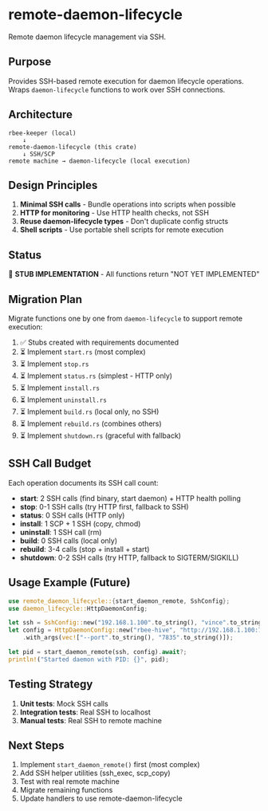 # remote-daemon-lifecycle

Remote daemon lifecycle management via SSH.

## Purpose

Provides SSH-based remote execution for daemon lifecycle operations. Wraps `daemon-lifecycle` functions to work over SSH connections.

## Architecture

```
rbee-keeper (local)
    ↓
remote-daemon-lifecycle (this crate)
    ↓ SSH/SCP
remote machine → daemon-lifecycle (local execution)
```

## Design Principles

1. **Minimal SSH calls** - Bundle operations into scripts when possible
2. **HTTP for monitoring** - Use HTTP health checks, not SSH
3. **Reuse daemon-lifecycle types** - Don't duplicate config structs
4. **Shell scripts** - Use portable shell scripts for remote execution

## Status

🚧 **STUB IMPLEMENTATION** - All functions return "NOT YET IMPLEMENTED"

## Migration Plan

Migrate functions one by one from `daemon-lifecycle` to support remote execution:

1. ✅ Stubs created with requirements documented
2. ⏳ Implement `start.rs` (most complex)
3. ⏳ Implement `stop.rs`
4. ⏳ Implement `status.rs` (simplest - HTTP only)
5. ⏳ Implement `install.rs`
6. ⏳ Implement `uninstall.rs`
7. ⏳ Implement `build.rs` (local only, no SSH)
8. ⏳ Implement `rebuild.rs` (combines others)
9. ⏳ Implement `shutdown.rs` (graceful with fallback)

## SSH Call Budget

Each operation documents its SSH call count:

- **start**: 2 SSH calls (find binary, start daemon) + HTTP health polling
- **stop**: 0-1 SSH calls (try HTTP first, fallback to SSH)
- **status**: 0 SSH calls (HTTP only)
- **install**: 1 SCP + 1 SSH (copy, chmod)
- **uninstall**: 1 SSH call (rm)
- **build**: 0 SSH calls (local only)
- **rebuild**: 3-4 calls (stop + install + start)
- **shutdown**: 0-2 SSH calls (try HTTP, fallback to SIGTERM/SIGKILL)

## Usage Example (Future)

```rust
use remote_daemon_lifecycle::{start_daemon_remote, SshConfig};
use daemon_lifecycle::HttpDaemonConfig;

let ssh = SshConfig::new("192.168.1.100".to_string(), "vince".to_string(), 22);
let config = HttpDaemonConfig::new("rbee-hive", "http://192.168.1.100:7835")
    .with_args(vec!["--port".to_string(), "7835".to_string()]);

let pid = start_daemon_remote(ssh, config).await?;
println!("Started daemon with PID: {}", pid);
```

## Testing Strategy

1. **Unit tests**: Mock SSH calls
2. **Integration tests**: Real SSH to localhost
3. **Manual tests**: Real SSH to remote machine

## Next Steps

1. Implement `start_daemon_remote()` first (most complex)
2. Add SSH helper utilities (ssh_exec, scp_copy)
3. Test with real remote machine
4. Migrate remaining functions
5. Update handlers to use remote-daemon-lifecycle
